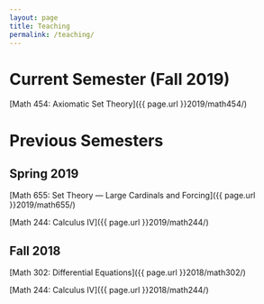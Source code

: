 ```yaml
---
layout: page
title: Teaching
permalink: /teaching/
---
```


Current Semester (Fall 2019)
================

[Math 454: Axiomatic Set Theory]({{ page.url }}2019/math454/)

Previous Semesters 
==================

Spring 2019
-----------

[Math 655: Set Theory — Large Cardinals and Forcing]({{ page.url }}2019/math655/)

[Math 244: Calculus IV]({{ page.url }}2019/math244/)

Fall 2018
---------

[Math 302: Differential Equations]({{ page.url }}2018/math302/)

[Math 244: Calculus IV]({{ page.url }}2018/math244/)

